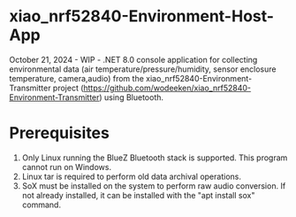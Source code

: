 # xiao_nrf52840-Environment-Host-App

October 21, 2024 - WIP - .NET 8.0 console application for collecting environmental data (air temperature/pressure/humidity, sensor enclosure temperature, camera,audio) from the xiao_nrf52840-Environment-Transmitter project (https://github.com/wodeeken/xiao_nrf52840-Environment-Transmitter) using Bluetooth.

# Prerequisites
1. Only Linux running the BlueZ Bluetooth stack is supported. This program cannot run on Windows.
2. Linux tar is required to perform old data archival operations.
3. SoX must be installed on the system to perform raw audio conversion. If not already installed, it can be installed with the "apt install sox" command.

